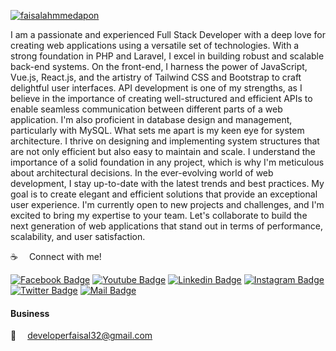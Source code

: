 <p align="left"> <a href="https://scontent.fdac24-1.fna.fbcdn.net/v/t39.30808-6/398072052_290533217141556_7948353187915380587_n.png?stp=dst-png_s960x960&_nc_cat=110&ccb=1-7&_nc_sid=5f2048&_nc_ohc=ASJw2DHnDp0AX_T-cQJ&_nc_ht=scontent.fdac24-1.fna&oh=00_AfBUMOdef19Prgh857G-meMoR4FnE4UYW0GR5t2XUE2w9Q&oe=654B981E" target="blank">
<img style=" display: block;margin-left: auto;margin-right: auto;" src="https://media.licdn.com/dms/image/D4D16AQGShnYjyhPilA/profile-displaybackgroundimage-shrink_350_1400/0/1698903700082?e=1704326400&v=beta&t=TomtfPneF0aDWrA4zgtvbAEEei1_OHAJtusuHjkpUAE" alt="faisalahmmedapon" />
</a> </p>


I am a passionate and experienced Full Stack Developer with a deep love for creating web applications using a versatile set of technologies. With a strong foundation in PHP and Laravel, I excel in building robust and scalable back-end systems. On the front-end, I harness the power of JavaScript, Vue.js, React.js, and the artistry of Tailwind CSS and Bootstrap to craft delightful user interfaces.
API development is one of my strengths, as I believe in the importance of creating well-structured and efficient APIs to enable seamless communication between different parts of a web application. I'm also proficient in database design and management, particularly with MySQL.
What sets me apart is my keen eye for system architecture. I thrive on designing and implementing system structures that are not only efficient but also easy to maintain and scale. I understand the importance of a solid foundation in any project, which is why I'm meticulous about architectural decisions.
In the ever-evolving world of web development, I stay up-to-date with the latest trends and best practices. My goal is to create elegant and efficient solutions that provide an exceptional user experience.
I'm currently open to new projects and challenges, and I'm excited to bring my expertise to your team. Let's collaborate to build the next generation of web applications that stand out in terms of performance, scalability, and user satisfaction.

:coffee: &emsp;Connect with me!

[![Facebook Badge](https://img.shields.io/badge/Facebook-1877F2?style=for-the-badge&logo=facebook&logoColor=white)](https://www.facebook.com/faisalahmmedapon) 
[![Youtube Badge](https://img.shields.io/badge/YouTube-FF0000?style=for-the-badge&logo=youtube&logoColor=white)](https://youtube.com/@faisalahmmedapon) 
[![Linkedin Badge](https://img.shields.io/badge/LinkedIn-0077B5?style=for-the-badge&logo=linkedin&logoColor=white)](https://www.linkedin.com/in/faisalahmmedapon/) 
[![Instagram Badge](https://img.shields.io/badge/Instagram-E4405F?style=for-the-badge&logo=instagram&logoColor=white)](https://instagram.com/faisalahmmedapon) 
[![Twitter Badge](https://img.shields.io/badge/Twitter-1DA1F2?style=for-the-badge&logo=twitter&logoColor=white)](https://twitter.com/faisalahmmedapo) 
[![Mail Badge](https://img.shields.io/badge/Gmail-D14836?style=for-the-badge&logo=gmail&logoColor=white)](mailto:developerfaisal32@gmail.com)


#### Business

:email: &emsp;developerfaisal32@gmail.com
<br >

